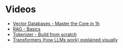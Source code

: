# Videos
* [Vector Databases - Master the Core in 1h](https://youtu.be/jbLa0KBW-jY?si=xQfezY2zgcEJ-IDT)
* [RAG - Basics](https://www.youtube.com/watch?v=vdLquGgg28A)
* [Tokenizer - Build from scratch](https://www.youtube.com/watch?v=zduSFxRajkE)
* [Transformers (how LLMs work) explained visually](https://www.youtube.com/watch?v=wjZofJX0v4M)
  
